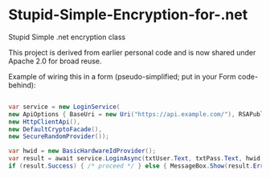 # Stupid-Simple-Encryption-for-.net
Stupid Simple .net encryption class

This project is derived from earlier personal code and is now shared under Apache 2.0 for broad reuse.




Example of wiring this in a form (pseudo-simplified; put in your Form code-behind):

```csharp

var service = new LoginService(
new ApiOptions { BaseUri = new Uri("https://api.example.com/"), RSAPublicKeyXml = "..." },
new HttpClientApi(),
new DefaultCryptoFacade(),
new SecureRandomProvider());

var hwid = new BasicHardwareIdProvider();
var result = await service.LoginAsync(txtUser.Text, txtPass.Text, hwid, this._cts.Token);
if (result.Success) { /* proceed */ } else { MessageBox.Show(result.Error); }
```
